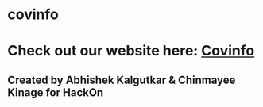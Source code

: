 # covinfo

<h1>Check out our website here:
<a href="https://covinfoapp.herokuapp.com/#">Covinfo</a>
</h1>
<h2>Created by Abhishek Kalgutkar & Chinmayee Kinage for HackOn</h2>

